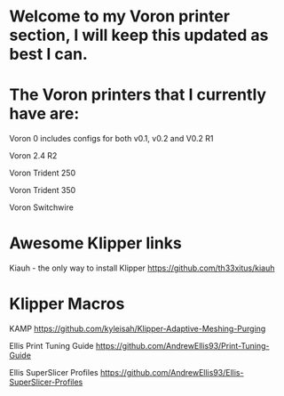 # Welcome to my Voron printer section, I will keep this updated as best I can.

# The Voron printers that I currently have are:

Voron 0 includes configs for both v0.1, v0.2 and V0.2 R1

Voron 2.4 R2

Voron Trident 250

Voron Trident 350

Voron Switchwire


# Awesome Klipper links

Kiauh - the only way to install Klipper
https://github.com/th33xitus/kiauh


# Klipper Macros


KAMP https://github.com/kyleisah/Klipper-Adaptive-Meshing-Purging

Ellis Print Tuning Guide https://github.com/AndrewEllis93/Print-Tuning-Guide

Ellis SuperSlicer Profiles https://github.com/AndrewEllis93/Ellis-SuperSlicer-Profiles

